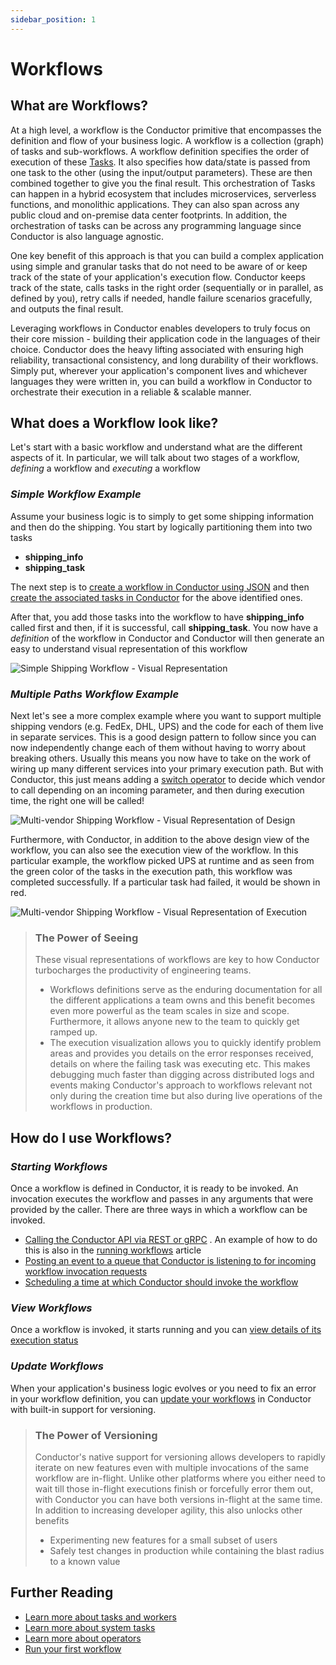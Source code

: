 ```yaml
---
sidebar_position: 1
---
```


# Workflows

## What are Workflows?

At a high level, a workflow is the Conductor primitive that encompasses the definition and flow of your business logic.
A workflow is a collection (graph) of tasks and sub-workflows. A workflow definition specifies the order of execution of
these [Tasks](tasks-and-workers.md). It also specifies how data/state is passed from one task to the other (using the
input/output parameters). These are then combined together to give you the final result. This orchestration of Tasks can
happen in a hybrid ecosystem that includes microservices, serverless functions, and monolithic applications. They can
also span across any public cloud and on-premise data center footprints. In addition, the orchestration of tasks can be
across any programming language since Conductor is also language agnostic.

One key benefit of this approach is that you can build a complex application using simple and granular tasks that do not
need to be aware of or keep track of the state of your application's execution flow. Conductor keeps track of the state,
calls tasks in the right order (sequentially or in parallel, as defined by you), retry calls if needed, handle failure
scenarios gracefully, and outputs the final result.

Leveraging workflows in Conductor enables developers to truly focus on their core mission - building their application
code in the languages of their choice. Conductor does the heavy lifting associated with ensuring high
reliability, transactional consistency, and long durability of their workflows. Simply put, wherever your application's
component lives and whichever languages they were written in, you can build a workflow in Conductor to orchestrate their
execution in a reliable & scalable manner.

## What does a Workflow look like?

Let's start with a basic workflow and understand what are the different aspects of it. In particular, we will talk about
two stages of a workflow, *defining* a workflow and *executing* a workflow

### *Simple Workflow Example*

Assume your business logic is to simply to get some shipping information and then do the shipping. You start by
logically partitioning them into two tasks

* **shipping_info**
* **shipping_task**

The next step is to [create a workflow in Conductor using JSON](/content/docs/how-tos/Workflows/create-workflow) and
then [create the associated tasks in Conductor](/content/docs/how-tos/Tasks/creating-tasks) for the above identified ones.

After that, you add those tasks into the workflow to have **shipping_info**
called first and then, if it is successful, call **shipping_task**. You now have a *definition* of the workflow in
Conductor and Conductor will then generate an easy to understand visual representation of this workflow

![Simple Shipping Workflow - Visual Representation](../../../static/img/tutorial/ShippingWorkflow.png)

### *Multiple Paths Workflow Example*

Next let's see a more complex example where you want to support multiple shipping vendors (e.g. FedEx, DHL, UPS) and the
code for each of them live in separate services. This is a good design pattern to follow since you can now independently
change each of them without having to worry about breaking others. Usually this means you now have to take on the work
of wiring up many different services into your primary execution path. But with Conductor, this just means adding
a [switch operator](../../reference-docs/switch-task.md) to decide which vendor to call depending on an incoming
parameter, and then during execution time, the right one will be called!

![Multi-vendor Shipping Workflow - Visual Representation of Design](../../../static/img/tutorial/Switch_Workflow.png)

Furthermore, with Conductor, in addition to the above design view of the workflow, you can also see the execution view
of the workflow. In this particular example, the workflow picked UPS at runtime and as seen from the green color of the
tasks in the execution path, this workflow was completed successfully. If a particular task had failed, it would be
shown in red.

![Multi-vendor Shipping Workflow - Visual Representation of Execution](../../../static/img/tutorial/Switch_UPS.png)


> ### The Power of Seeing
> These  visual representations of workflows are key to how Conductor turbocharges the productivity of engineering teams.
> * Workflows definitions serve as the enduring documentation for all the different applications a team owns and this benefit becomes even more powerful as the team scales in size and scope. Furthermore, it allows anyone new to the team to quickly get ramped up.
> * The execution visualization allows you to quickly identify problem areas and provides you details on the error responses received, details on where the failing task was executing etc. This makes debugging much faster than digging across distributed logs and events making Conductor's approach to workflows relevant not only during the creation time but also during live operations of the workflows in production.

## How do I use Workflows?

### *Starting Workflows*

Once a workflow is defined in Conductor, it is ready to be invoked. An invocation executes the workflow and passes in
any arguments that were provided by the caller. There are three ways in which a workflow can be invoked.

* [Calling the Conductor API via REST or gRPC](../../running-workflows/execute-workflow.md#Start-a-workflow-by-calling-an-API)
  . An example of how to do this is also in
  the [running workflows](../run/running-first-workflow.md#Running-our-First-Workflow) article
* [Posting an event to a queue that Conductor is listening to for incoming workflow invocation requests](../../running-workflows/execute-workflow.md#Start-a-workflow-by-posting-an-event)
* [Scheduling a time at which Conductor should invoke the workflow](../../running-workflows/execute-workflow.md#Schedule-a-workflow-for-later)

### *View Workflows*

Once a workflow is invoked, it starts running and you
can [view details of its execution status](../../how-tos/view-workflow-executions.md)

### *Update Workflows*

When your application's business logic evolves or you need to fix an error in your workflow definition, you
can [update your workflows](../../how-tos/updating-workflows.md) in Conductor with built-in support for versioning.

> ### The Power of Versioning
> Conductor's native support for versioning allows developers to rapidly iterate on new features even with multiple invocations of the same workflow are in-flight. Unlike other platforms where you either need to wait till those in-flight executions finish or forcefully error them out, with Conductor you can have both versions in-flight at the same time. In addition to increasing developer agility, this also unlocks other benefits
> * Experimenting new features for a small subset of users
> * Safely test changes in production while containing the blast radius to a known value

## Further Reading

* [Learn more about tasks and workers](tasks-and-workers.md)
* [Learn more about system tasks](system-tasks.md)
* [Learn more about operators](operators.md)
* [Run your first workflow](../run/running-first-workflow.md)


